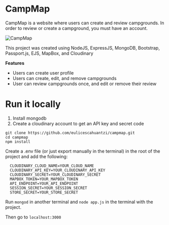 # CampMap

CampMap is a website where users can create and review campgrounds. In order to review or create a campground, you must have an account.

![CampMap](https://github.com/user-attachments/assets/5f75e509-011c-44ea-8377-0d068c1d7679)


This project was created using NodeJS, ExpressJS, MongoDB, Bootstrap, Passport.js, EJS, MapBox, and Cloudinary



**Features**
<ul>
  <li>Users can create user profile</li>
  <li>Users can create, edit, and remove campgrounds</li>
  <li>User can review campgrounds once, and edit or remove their review </li>

</ul>




<h1>Run it locally</h1>
<ol>
  <li>Install mongodb</li>
  <li>Create a cloudinary account to get an API key and secret code</li>

</ol>

```
git clone https://github.com/eulicescahuantzi/campmap.git
cd campmap
npm install
 ```
Create a .env file (or just export manually in the terminal) in the root of the project and add the following:

```
  CLOUDINARY_CLOUD_NAME=YOUR_CLOUD_NAME
  CLOUDINARY_API_KEY=YOUR_CLOUDINARY_API_KEY
  CLOUDINARY_SECRET=YOUR_CLOUDINARY_SECRET
  MAPBOX_TOKEN=YOUR_MAPBOX_TOKEN
  API_ENDPOINT=YOUR_API_ENDPOINT
  SESSION_SECRET=YOUR_SESSION_SECRET
  STORE_SECRET=YOUR_STORE_SECRET
  ```

  
  
Run `mongod` in another terminal and `node app.js` in the terminal with the project.

Then go to `localhost:3000`
